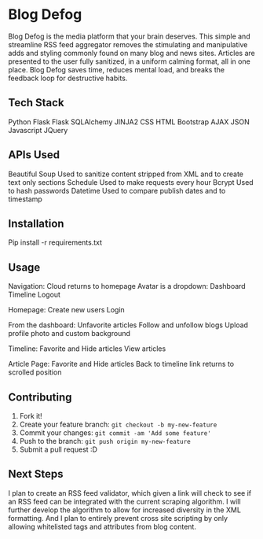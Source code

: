 # Blog Defog

Blog Defog is the media platform that your brain deserves. This simple and streamline RSS feed aggregator removes the stimulating and manipulative adds and styling commonly found on many blog and news sites. Articles are presented to the user fully sanitized, in a uniform calming format, all in one place. Blog Defog saves time, reduces mental load, and breaks the feedback loop for destructive habits.

## Tech Stack

Python Flask
Flask SQLAlchemy
JINJA2
CSS
HTML
Bootstrap
AJAX
JSON
Javascript
JQuery

## APIs Used

Beautiful Soup
  Used to sanitize content stripped from XML and to create text only sections
Schedule
  Used to make requests every hour
Bcrypt
  Used to hash passwords
Datetime
  Used to compare publish dates and to timestamp

## Installation

Pip install -r requirements.txt

## Usage

Navigation:
  Cloud returns to homepage
  Avatar is a dropdown:
    Dashboard
    Timeline
    Logout
    
Homepage:
  Create new users
  Login
  
From the dashboard:
  Unfavorite articles
  Follow and unfollow blogs
  Upload profile photo and custom background
  
Timeline:
  Favorite and Hide articles
  View articles
  
Article Page:
  Favorite and Hide articles
  Back to timeline link returns to scrolled position

## Contributing

1. Fork it!
2. Create your feature branch: `git checkout -b my-new-feature`
3. Commit your changes: `git commit -am 'Add some feature'`
4. Push to the branch: `git push origin my-new-feature`
5. Submit a pull request :D

## Next Steps

I plan to create an RSS feed validator, which given a link will check to see if an RSS feed can be integrated with the current scraping algorithm. I will further develop the algorithm to allow for increased diversity in the XML formatting. And I plan to entirely prevent cross site scripting by only allowing whitelisted tags and attributes from blog content.
